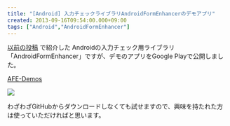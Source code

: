 ```yaml
---
title: "[Android] 入力チェックライブラリAndroidFormEnhancerのデモアプリ"
created: 2013-09-16T09:54:00.000+09:00
tags: ["Android","AndroidFormEnhancer"]
---
```

[以前の投稿](/ja/post/2013/01/android/) で紹介した Androidの入力チェック用ライブラリ「AndroidFormEnhancer」ですが、デモのアプリをGoogle Playで公開しました。

[AFE-Demos](https://play.google.com/store/apps/details?id=com.androidformenhancer.sample.demos)

[![](http://1.bp.blogspot.com/-djGyDdeLngQ/UjZVg6a1MyI/AAAAAAAALu0/lwhi-XTbN5c/s200/ic_launcher-web.png)](https://play.google.com/store/apps/details?id=com.androidformenhancer.sample.demos)

わざわざGitHubからダウンロードしなくても試せますので、興味を持たれた方は使っていただければと思います。
